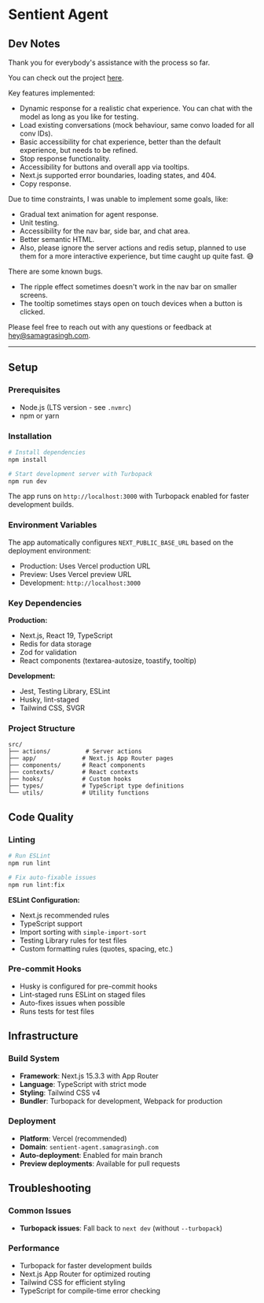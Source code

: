 # Sentient Agent

## Dev Notes

Thank you for everybody's assistance with the process so far.

You can check out the project [here](https://sentient-agent-samagra-singh.vercel.app/).

Key features implemented:
- Dynamic response for a realistic chat experience. You can chat with the model as long as you like for testing.
- Load existing conversations (mock behaviour, same convo loaded for all conv IDs).
- Basic accessibility for chat experience, better than the default experience, but needs to be refined. 
- Stop response functionality.
- Accessibility for buttons and overall app via tooltips.
- Next.js supported error boundaries, loading states, and 404.
- Copy response.

Due to time constraints, I was unable to implement some goals, like:
- Gradual text animation for agent response.
- Unit testing.
- Accessibility for the nav bar, side bar, and chat area.
- Better semantic HTML.
- Also, please ignore the server actions and redis setup, planned to use them for a more interactive experience, but time caught up quite fast. 😅

There are some known bugs.
- The ripple effect sometimes doesn't work in the nav bar on smaller screens.
- The tooltip sometimes stays open on touch devices when a button is clicked.

Please feel free to reach out with any questions or feedback at [hey@samagrasingh.com](mailto:hey@samagrasingh.com).

---

## Setup

### Prerequisites

- Node.js (LTS version - see `.nvmrc`)
- npm or yarn

### Installation

```bash
# Install dependencies
npm install

# Start development server with Turbopack
npm run dev
```

The app runs on `http://localhost:3000` with Turbopack enabled for faster development builds.

### Environment Variables

The app automatically configures `NEXT_PUBLIC_BASE_URL` based on the deployment environment:
- Production: Uses Vercel production URL
- Preview: Uses Vercel preview URL
- Development: `http://localhost:3000`

### Key Dependencies

**Production:**
- Next.js, React 19, TypeScript
- Redis for data storage
- Zod for validation
- React components (textarea-autosize, toastify, tooltip)

**Development:**
- Jest, Testing Library, ESLint
- Husky, lint-staged
- Tailwind CSS, SVGR

### Project Structure

```
src/
├── actions/          # Server actions
├── app/             # Next.js App Router pages
├── components/      # React components
├── contexts/        # React contexts
├── hooks/           # Custom hooks
├── types/           # TypeScript type definitions
└── utils/           # Utility functions
```

## Code Quality

### Linting

```bash
# Run ESLint
npm run lint

# Fix auto-fixable issues
npm run lint:fix
```

**ESLint Configuration:**
- Next.js recommended rules
- TypeScript support
- Import sorting with `simple-import-sort`
- Testing Library rules for test files
- Custom formatting rules (quotes, spacing, etc.)

### Pre-commit Hooks

- Husky is configured for pre-commit hooks
- Lint-staged runs ESLint on staged files
- Auto-fixes issues when possible
- Runs tests for test files

## Infrastructure

### Build System

- **Framework**: Next.js 15.3.3 with App Router
- **Language**: TypeScript with strict mode
- **Styling**: Tailwind CSS v4
- **Bundler**: Turbopack for development, Webpack for production

### Deployment

- **Platform**: Vercel (recommended)
- **Domain**: `sentient-agent.samagrasingh.com`
- **Auto-deployment**: Enabled for main branch
- **Preview deployments**: Available for pull requests

## Troubleshooting

### Common Issues

- **Turbopack issues**: Fall back to `next dev` (without `--turbopack`)

### Performance

- Turbopack for faster development builds
- Next.js App Router for optimized routing
- Tailwind CSS for efficient styling
- TypeScript for compile-time error checking
